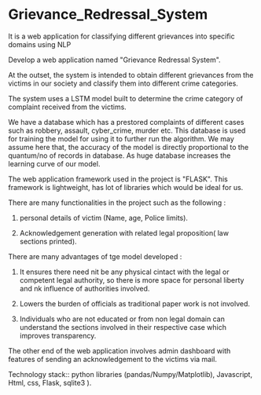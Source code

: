 # Grievance_Redressal_System
It is a web application for classifying different grievances into specific domains using NLP 


Develop a web application named "Grievance Redressal System".

At the outset, the system is intended to obtain different grievances from the victims in our society and classify them into different crime categories.

The system uses a LSTM model built to determine the crime category of complaint received from the victims.

We have a database which has a prestored complaints 
of different cases such as robbery, assault, cyber_crime, murder etc.
This database is used for training the model for using it to further run the algorithm. We may assume here that, the accuracy of the model is directly proportional to the quantum/no of records in database. As huge database increases the learning curve of our model.

The web application framework used in the project is "FLASK". This framework is lightweight, has lot of libraries which would be ideal for us.

There are many functionalities in the project such as the following :

1) personal details of victim (Name, age, Police limits).

2) Acknowledgement generation with related legal proposition( law sections printed).


There are many advantages of tge model developed :

1) It ensures there need nit be any physical cintact with the legal or competent legal authority, so there is more space for personal liberty and nk influence of authorities involved.

2) Lowers the burden of officials as traditional paper work is not involved.

3) Individuals who are not educated or from non legal domain can understand the sections involved in their respective case which improves transparency.

The other end of the web application involves admin dashboard with features of sending an acknowledgement to the victims via mail.

Technology stack:: python libraries (pandas/Numpy/Matplotlib), Javascript, Html, css, Flask, sqlite3 ).
